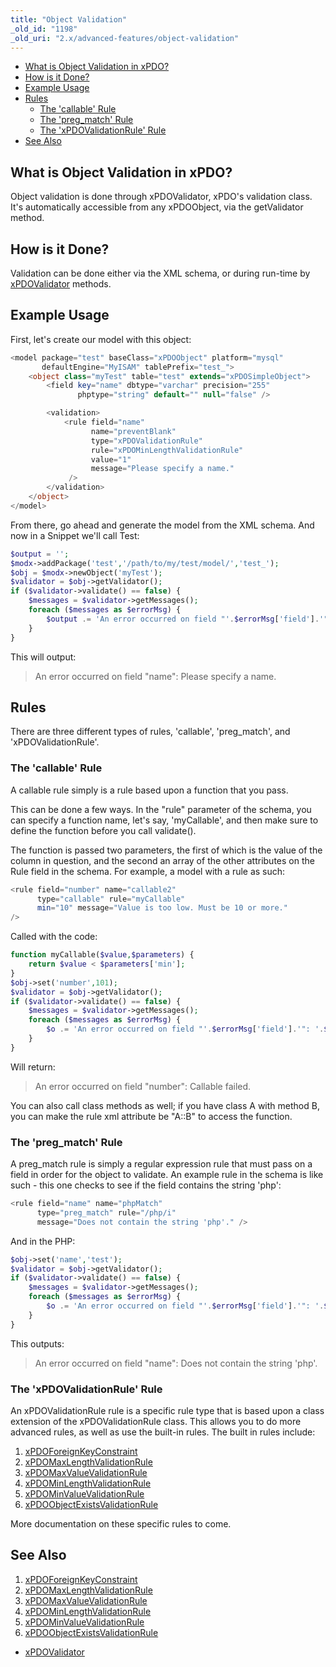 ```yaml
---
title: "Object Validation"
_old_id: "1198"
_old_uri: "2.x/advanced-features/object-validation"
---
```


- [What is Object Validation in xPDO?](#ObjectValidation-WhatisObjectValidationinxPDO%3F)
- [How is it Done?](#ObjectValidation-HowisitDone%3F)
- [Example Usage](#ObjectValidation-ExampleUsage)
- [Rules](#ObjectValidation-Rules)
  - [The 'callable' Rule](#ObjectValidation-The%27callable%27Rule)
  - [The 'preg\_match' Rule](#ObjectValidation-The%27pregmatch%27Rule)
  - [The 'xPDOValidationRule' Rule](#ObjectValidation-The%27xPDOValidationRule%27Rule)
- [See Also](#ObjectValidation-SeeAlso)



## What is Object Validation in xPDO?

Object validation is done through xPDOValidator, xPDO's validation class. It's automatically accessible from any xPDOObject, via the getValidator method.

## How is it Done?

Validation can be done either via the XML schema, or during run-time by [xPDOValidator](/xpdo/2.x/class-reference/xpdovalidator "xPDOValidator") methods.

## Example Usage

First, let's create our model with this object:

``` php 
<model package="test" baseClass="xPDOObject" platform="mysql"
       defaultEngine="MyISAM" tablePrefix="test_">
    <object class="myTest" table="test" extends="xPDOSimpleObject">
        <field key="name" dbtype="varchar" precision="255"
               phptype="string" default="" null="false" />

        <validation>
            <rule field="name"
                  name="preventBlank"
                  type="xPDOValidationRule"
                  rule="xPDOMinLengthValidationRule"
                  value="1"
                  message="Please specify a name."
             />
        </validation>
    </object>
</model>
```

From there, go ahead and generate the model from the XML schema. And now in a Snippet we'll call Test:

``` php 
$output = '';
$modx->addPackage('test','/path/to/my/test/model/','test_');
$obj = $modx->newObject('myTest');
$validator = $obj->getValidator();
if ($validator->validate() == false) {
    $messages = $validator->getMessages();
    foreach ($messages as $errorMsg) {
        $output .= 'An error occurred on field "'.$errorMsg['field'].'": '.$errorMsg['message'];
    }
}
```

This will output:

> An error occurred on field "name": Please specify a name.

## Rules

There are three different types of rules, 'callable', 'preg\_match', and 'xPDOValidationRule'.

### The 'callable' Rule

A callable rule simply is a rule based upon a function that you pass.

This can be done a few ways. In the "rule" parameter of the schema, you can specify a function name, let's say, 'myCallable', and then make sure to define the function before you call validate().

The function is passed two parameters, the first of which is the value of the column in question, and the second an array of the other attributes on the Rule field in the schema. For example, a model with a rule as such:

``` php 
<rule field="number" name="callable2"
      type="callable" rule="myCallable"
      min="10" message="Value is too low. Must be 10 or more."
/>
```

Called with the code:

``` php 
function myCallable($value,$parameters) {
    return $value < $parameters['min'];
}
$obj->set('number',101);
$validator = $obj->getValidator();
if ($validator->validate() == false) {
    $messages = $validator->getMessages();
    foreach ($messages as $errorMsg) {
        $o .= 'An error occurred on field "'.$errorMsg['field'].'": '.$errorMsg['message'].'<br />';
    }
}
```

Will return:

> An error occurred on field "number": Callable failed.

You can also call class methods as well; if you have class A with method B, you can make the rule xml attribute be "A::B" to access the function.

### The 'preg\_match' Rule

A preg\_match rule is simply a regular expression rule that must pass on a field in order for the object to validate. An example rule in the schema is like such - this one checks to see if the field contains the string 'php':

``` php 
<rule field="name" name="phpMatch"
      type="preg_match" rule="/php/i"
      message="Does not contain the string 'php'." />
```

And in the PHP:

``` php 
$obj->set('name','test');
$validator = $obj->getValidator();
if ($validator->validate() == false) {
    $messages = $validator->getMessages();
    foreach ($messages as $errorMsg) {
        $o .= 'An error occurred on field "'.$errorMsg['field'].'": '.$errorMsg['message'].'<br />';
    }
}
```

This outputs:

> An error occurred on field "name": Does not contain the string 'php'.

### The 'xPDOValidationRule' Rule

An xPDOValidationRule rule is a specific rule type that is based upon a class extension of the xPDOValidationRule class. This allows you to do more advanced rules, as well as use the built-in rules. The built in rules include:

1. [xPDOForeignKeyConstraint](/xpdo/2.x/advanced-features/object-validation/xpdoforeignkeyconstraint)
2. [xPDOMaxLengthValidationRule](/xpdo/2.x/advanced-features/object-validation/xpdomaxlengthvalidationrule)
3. [xPDOMaxValueValidationRule](/xpdo/2.x/advanced-features/object-validation/xpdomaxvaluevalidationrule)
4. [xPDOMinLengthValidationRule](/xpdo/2.x/advanced-features/object-validation/xpdominlengthvalidationrule)
5. [xPDOMinValueValidationRule](/xpdo/2.x/advanced-features/object-validation/xpdominvaluevalidationrule)
6. [xPDOObjectExistsValidationRule](/xpdo/2.x/advanced-features/object-validation/xpdoobjectexistsvalidationrule)

More documentation on these specific rules to come.

## See Also

1. [xPDOForeignKeyConstraint](/xpdo/2.x/advanced-features/object-validation/xpdoforeignkeyconstraint)
2. [xPDOMaxLengthValidationRule](/xpdo/2.x/advanced-features/object-validation/xpdomaxlengthvalidationrule)
3. [xPDOMaxValueValidationRule](/xpdo/2.x/advanced-features/object-validation/xpdomaxvaluevalidationrule)
4. [xPDOMinLengthValidationRule](/xpdo/2.x/advanced-features/object-validation/xpdominlengthvalidationrule)
5. [xPDOMinValueValidationRule](/xpdo/2.x/advanced-features/object-validation/xpdominvaluevalidationrule)
6. [xPDOObjectExistsValidationRule](/xpdo/2.x/advanced-features/object-validation/xpdoobjectexistsvalidationrule)

- [xPDOValidator](/xpdo/2.x/class-reference/xpdovalidator "xPDOValidator")